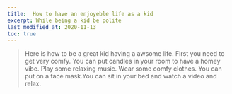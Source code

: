 ```yaml
---
title:  How to have an enjoyeble life as a kid
excerpt: While being a kid be polite
last_modified_at: 2020-11-13
toc: true
---
```

>Here is how to be a great kid having a awsome life. First you need to get very comfy. You can put candles in your room to have a homey vibe. Play some relaxing music. Wear some comfy clothes. You can put on a face mask.You can sit in your bed and watch a video and relax.